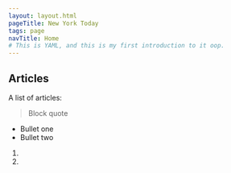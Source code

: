 ```yaml
---
layout: layout.html
pageTitle: New York Today
tags: page
navTitle: Home
# This is YAML, and this is my first introduction to it oop.
---
```


## Articles

A list of articles:

> Block quote

- Bullet one
- Bullet two

1.
1.